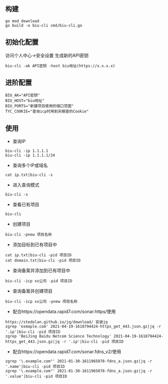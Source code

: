## 构建
```shell
go mod download
go build -o biu-cli cmd/biu-cli.go
```

## 初始化配置
访问个人中心->安全设置 生成新的API密钥

```shell
biu-cli -ak API密钥 -host biu地址(https://x.x.x.x)
```
## 进阶配置

```shell
BIU_AK="API密钥"
BIU_HOST="biu地址"
BIU_PORTS="新建项目使用的端口范围"
TYC_COOKIE="查询icp时用到天眼查的Cookie"
```

## 使用
 - 查询IP
```shell
biu-cli -ip 1.1.1.1
biu-cli -ip 1.1.1.1/24
```

 - 查询多个IP或域名
```shell
cat ip.txt|biu-cli -s
```
 - 进入查询模式
```shell
biu-cli -s
```
 - 查看已有项目
```shell
biu-cli
```
 - 创建项目
```shell
biu-cli -pnew 项目名称
```
 - 添加目标到已有项目中
```shell
cat ip.txt|biu-cli -pid 项目ID
cat domain.txt|biu-cli -pid 项目ID
```

- 查询备案并添加到已有项目中
```shell
biu-cli -icp xx公司 -pid 项目ID
```


- 查询备案并创建项目
```shell
biu-cli -icp xx公司 -pnew 项目名称
```


 - 配合https://opendata.rapid7.com/sonar.https/使用

```shell
https://stedolan.github.io/jq/download/ 安装jq
zgrep 'exmaple.com' 2021-04-19-1618794424-https_get_443.json.gz|jq -r '.ip'|biu-cli -pid 项目ID
zgrep 'BeiJing Baidu Netcom Science Technology' 2021-04-19-1618794424-https_get_443.json.gz|jq -r '.ip'|biu-cli -pid 项目ID
```

 - 配合https://opendata.rapid7.com/sonar.fdns_v2/使用
```shell
zgrep '\.example.com"' 2021-01-30-1611965078-fdns_a.json.gz|jq -r '.name'|biu-cli -pid 项目ID
zgrep '\.example.com"' 2021-01-30-1611965078-fdns_a.json.gz|jq -r '.value'|biu-cli -pid 项目ID
```